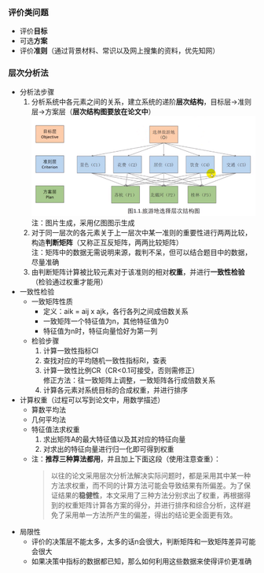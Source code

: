 ### 评价类问题
* 评价**目标**
* 可选**方案**
* 评价**准则**（通过背景材料、常识以及网上搜集的资料，优先知网）

### 层次分析法
* 分析法步骤
  1. 分析系统中各元素之间的关系，建立系统的递阶**层次结构**，目标层->准则层->方案层（**层次结构图要放在论文中**）
    ![层次结构图](./img/层次结构图.png)
    注：图片生成，采用亿图图示生成
  2. 对于同一层次的各元素关于上一层次中某一准则的重要性进行两两比较，构造**判断矩阵**（又称正互反矩阵，两两比较矩阵）  
    注：矩阵中的数据无需说明来源，裁判不呆，但可以结合题目中的数据，尽量准确
  3. 由判断矩阵计算被比较元素对于该准则的相对**权重**，并进行**一致性检验**（检验通过权重才能用）
* 一致性检验
  * 一致矩阵性质
    * 定义：aik = aij x ajk，各行各列之间成倍数关系
    * 一致矩阵一个特征值为n，其他特征值为0
    * 特征值为n时，特征向量恰好为第一列
  * 检验步骤
    1. 计算一致性指标CI
    2. 查找对应的平均随机一致性指标RI，查表
    3. 计算一致性比例CR（CR<0.1可接受，否则需修正）  
      修正方法：往一致矩阵上调整，一致矩阵各行成倍数关系
    4. 计算各元素对系统目标的合成权重，并进行排序
* 计算权重（过程可以写到论文中，用数学描述）
  * 算数平均法
  * 几何平均法
  * 特征值法求权重
    1. 求出矩阵A的最大特征值以及其对应的特征向量
    2. 对求出的特征向量进行归一化即可得到权重
  * 注：**推荐三种算法都用**，并且加上下面这段（使用注意查重）：  
    >以往的论文采用层次分析法解决实际问题时，都是采用其中某一种方法求权重，而不同的计算方法可能会导致结果有所偏差。为了保证结果的**稳健性**，本文采用了三种方法分别求出了权重，再根据得到的权重矩阵计算各方案的得分，并进行排序和综合分析，这样避免了采用单一方法所产生的偏差，得出的结论更全面更有效。
* 局限性
  * 评价的决策层不能太多，太多的话n会很大，判断矩阵和一致矩阵差异可能会很大
  * 如果决策中指标的数据都已知，那么如何利用这些数据来使得评价更准确





